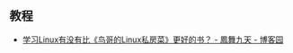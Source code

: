 
## 教程
* [学习Linux有没有比《鸟哥的Linux私房菜》更好的书？ - 鳳舞九天 - 博客园](https://www.cnblogs.com/ichenchao/articles/12626325.html)



